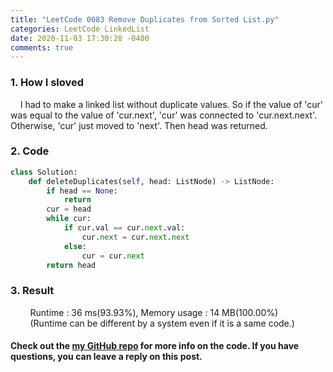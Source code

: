 ```yaml
---
title: "LeetCode 0083 Remove Duplicates from Sorted List.py"
categories: LeetCode LinkedList
date: 2020-11-03 17:30:28 -0400
comments: true
---
```


### 1. How I sloved
&nbsp;&nbsp;&nbsp;&nbsp;I had to make a linked list without duplicate values. So if the value of 'cur' was equal to the value of 'cur.next', 'cur' was connected to 'cur.next.next'. Otherwise, 'cur' just moved to 'next'. Then head was returned. 

### 2. Code
```python
class Solution:
    def deleteDuplicates(self, head: ListNode) -> ListNode:
        if head == None:
            return
        cur = head
        while cur:
            if cur.val == cur.next.val:
                cur.next = cur.next.next
            else:
                cur = cur.next
        return head
```

### 3. Result
&nbsp;&nbsp;&nbsp;&nbsp;&nbsp;&nbsp;&nbsp;&nbsp;Runtime : 36 ms(93.93%), Memory usage : 14 MB(100.00%)  
&nbsp;&nbsp;&nbsp;&nbsp;&nbsp;&nbsp;&nbsp;&nbsp;(Runtime can be different by a system even if it is a same code.)

#### Check out the [my GitHub repo][hyuk-gh] for more info on the code. If you have questions, you can leave a reply on this post.
[hyuk-gh]:   https://github.com/dlgur1994/StudyAlgorithms

